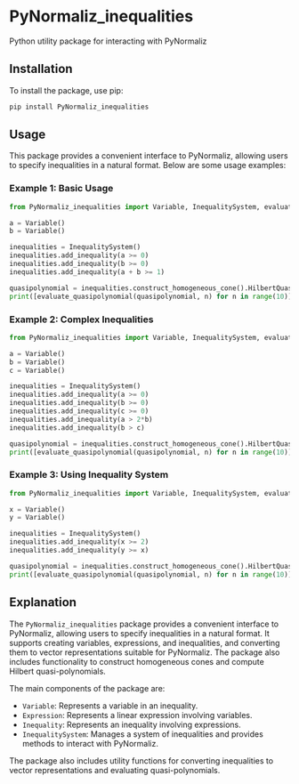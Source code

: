 # PyNormaliz_inequalities
Python utility package for interacting with PyNormaliz

## Installation

To install the package, use pip:

```sh
pip install PyNormaliz_inequalities
```

## Usage

This package provides a convenient interface to PyNormaliz, allowing users to specify inequalities in a natural format. Below are some usage examples:

### Example 1: Basic Usage

```python
from PyNormaliz_inequalities import Variable, InequalitySystem, evaluate_quasipolynomial

a = Variable()
b = Variable()

inequalities = InequalitySystem()
inequalities.add_inequality(a >= 0)
inequalities.add_inequality(b >= 0)
inequalities.add_inequality(a + b >= 1)

quasipolynomial = inequalities.construct_homogeneous_cone().HilbertQuasiPolynomial()
print([evaluate_quasipolynomial(quasipolynomial, n) for n in range(10)])
```

### Example 2: Complex Inequalities

```python
from PyNormaliz_inequalities import Variable, InequalitySystem, evaluate_quasipolynomial

a = Variable()
b = Variable()
c = Variable()

inequalities = InequalitySystem()
inequalities.add_inequality(a >= 0)
inequalities.add_inequality(b >= 0)
inequalities.add_inequality(c >= 0)
inequalities.add_inequality(a > 2*b)
inequalities.add_inequality(b > c)

quasipolynomial = inequalities.construct_homogeneous_cone().HilbertQuasiPolynomial()
print([evaluate_quasipolynomial(quasipolynomial, n) for n in range(10)])
```

### Example 3: Using Inequality System

```python
from PyNormaliz_inequalities import Variable, InequalitySystem, evaluate_quasipolynomial

x = Variable()
y = Variable()

inequalities = InequalitySystem()
inequalities.add_inequality(x >= 2)
inequalities.add_inequality(y >= x)

quasipolynomial = inequalities.construct_homogeneous_cone().HilbertQuasiPolynomial()
print([evaluate_quasipolynomial(quasipolynomial, n) for n in range(10)])
```

## Explanation

The `PyNormaliz_inequalities` package provides a convenient interface to PyNormaliz, allowing users to specify inequalities in a natural format. It supports creating variables, expressions, and inequalities, and converting them to vector representations suitable for PyNormaliz. The package also includes functionality to construct homogeneous cones and compute Hilbert quasi-polynomials.

The main components of the package are:

- `Variable`: Represents a variable in an inequality.
- `Expression`: Represents a linear expression involving variables.
- `Inequality`: Represents an inequality involving expressions.
- `InequalitySystem`: Manages a system of inequalities and provides methods to interact with PyNormaliz.

The package also includes utility functions for converting inequalities to vector representations and evaluating quasi-polynomials.
